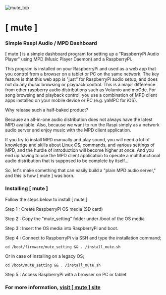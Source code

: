 ![mute_top](https://github.com/mute-audio/mute/assets/120294905/8cfdd1db-430b-4641-8053-2148d7120e92)
# [ mute ] 

### Simple Raspi Audio / MPD Dashboard
[ mute ] is a simple dashboard program for setting up a "RaspberryPi Audio Player" using MPD (Music Player Daemon) and a RaspberryPi.

This program is installed on your RaspberryPi and used as a web app that you control from a browser on a tablet or PC on the same network. The key feature is that this web app is "just" for RaspberryPi audio setup, and does not do any music browsing or playback control. This is a major difference from other raspberry audio distributions such as Volumio and moOde. For song browsing and playback control, you use a combination of MPD client apps installed on your mobile device or PC (e.g. yaMPC for iOS).

Why release such a half-baked product?

Because an all-in-one audio distribution does not always have the latest MPD available. Also, because we want to run the Raspi simply as a network audio server and enjoy music with the MPD client application.

If you try to install MPD manually and play sound, you will need a lot of knowledge and skills about Linux OS, commands, and various settings of MPD, and the hurdle of introduction will become higher at once. And you end up having to use the MPD client application to operate a multifunctional audio distribution that is supposed to be complete by itself...

So, let's make something that can easily build a "plain MPD audio server," and this is how [ mute ] was born.

### Installing [ mute ] 
Follow the steps below to install [ mute ].

Step 1 : Create RaspberryPi OS media (SD card)

Step 2 : Copy the "mute_setting" folder under /boot of the OS media

Step 3 : Insert the OS media into RaspberryPi and boot.

Step 4 : Connect to RaspberryPi via SSH and type the installation command;
```
cd /boot/firmware/mute_setting && . /install_mute.sh
```
Or in case of installing on a legacy OS;
```
cd /boot/mute_setting && . /install_mute.sh
```
Step 5 : Access RaspberryPi with a browser on PC or tablet

### For more information, [visit [ mute ] site](https://kitamura-design.format.com/mute-en)
